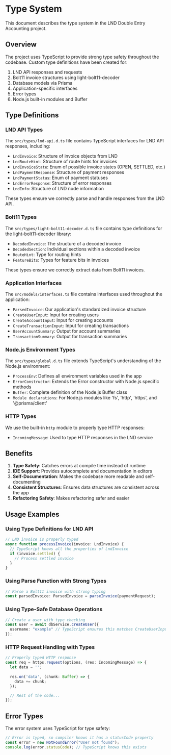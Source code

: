 # Type System

This document describes the type system in the LND Double Entry Accounting project.

## Overview

The project uses TypeScript to provide strong type safety throughout the codebase. Custom type definitions have been created for:

1. LND API responses and requests
2. Bolt11 invoice structures using light-bolt11-decoder
3. Database models via Prisma
4. Application-specific interfaces
5. Error types
6. Node.js built-in modules and Buffer

## Type Definitions

### LND API Types

The `src/types/lnd-api.d.ts` file contains TypeScript interfaces for LND API responses, including:

- `LndInvoice`: Structure of invoice objects from LND
- `LndRouteHint`: Structure of route hints for invoices
- `LndInvoiceState`: Enum of possible invoice states (OPEN, SETTLED, etc.)
- `LndPaymentResponse`: Structure of payment responses
- `LndPaymentStatus`: Enum of payment statuses
- `LndErrorResponse`: Structure of error responses
- `LndInfo`: Structure of LND node information

These types ensure we correctly parse and handle responses from the LND API.

### Bolt11 Types

The `src/types/light-bolt11-decoder.d.ts` file contains type definitions for the light-bolt11-decoder library:

- `DecodedInvoice`: The structure of a decoded invoice
- `DecodedSection`: Individual sections within a decoded invoice
- `RouteHint`: Type for routing hints
- `FeatureBits`: Types for feature bits in invoices

These types ensure we correctly extract data from Bolt11 invoices.

### Application Interfaces

The `src/models/interfaces.ts` file contains interfaces used throughout the application:

- `ParsedInvoice`: Our application's standardized invoice structure
- `CreateUserInput`: Input for creating users
- `CreateAccountInput`: Input for creating accounts
- `CreateTransactionInput`: Input for creating transactions
- `UserAccountSummary`: Output for account summaries
- `TransactionSummary`: Output for transaction summaries

### Node.js Environment Types

The `src/types/global.d.ts` file extends TypeScript's understanding of the Node.js environment:

- `ProcessEnv`: Defines all environment variables used in the app
- `ErrorConstructor`: Extends the Error constructor with Node.js specific methods
- `Buffer`: Complete definition of the Node.js Buffer class
- `Module declarations`: For Node.js modules like 'fs', 'http', 'https', and '@prisma/client'

### HTTP Types

We use the built-in `http` module to properly type HTTP responses:

- `IncomingMessage`: Used to type HTTP responses in the LND service

## Benefits

1. **Type Safety**: Catches errors at compile time instead of runtime
2. **IDE Support**: Provides autocomplete and documentation in editors
3. **Self-Documentation**: Makes the codebase more readable and self-documenting
4. **Consistent Structures**: Ensures data structures are consistent across the app
5. **Refactoring Safety**: Makes refactoring safer and easier

## Usage Examples

### Using Type Definitions for LND API

```typescript
// LND invoice is properly typed
async function processInvoice(invoice: LndInvoice) {
  // TypeScript knows all the properties of LndInvoice
  if (invoice.settled) {
    // Process settled invoice
  }
}
```

### Using Parse Function with Strong Types

```typescript
// Parse a Bolt11 invoice with strong typing
const parsedInvoice: ParsedInvoice = parseInvoice(paymentRequest);
```

### Using Type-Safe Database Operations

```typescript
// Create a user with type checking
const user = await dbService.createUser({ 
  username: "example" // TypeScript ensures this matches CreateUserInput
});
```

### HTTP Request Handling with Types

```typescript
// Properly typed HTTP response
const req = https.request(options, (res: IncomingMessage) => {
  let data = '';
  
  res.on('data', (chunk: Buffer) => {
    data += chunk;
  });

  // Rest of the code...
});
```

## Error Types

The error system uses TypeScript for type safety:

```typescript
// Error is typed, so compiler knows it has a statusCode property
const error = new NotFoundError("User not found");
console.log(error.statusCode); // TypeScript knows this exists
``` 